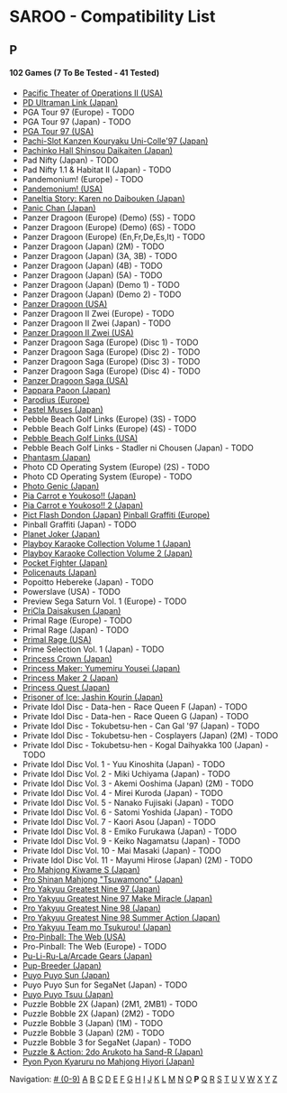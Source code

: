 # SAROO - Compatibility List

## P

#### 102 Games (7 To Be Tested - 41 Tested)

- [Pacific Theater of Operations II (USA)](../../Regions/USA/T-7604H/01/README.md)
- [PD Ultraman Link (Japan)](../../Regions/Japan/T-13304G/01/README.md)
- PGA Tour 97 (Europe) - TODO
- PGA Tour 97 (Japan) - TODO
- [PGA Tour 97 (USA)](../../Regions/USA/T-5011H/01/README.md)
- [Pachi-Slot Kanzen Kouryaku Uni-Colle'97 (Japan)](../../Regions/Japan/T-36501G/01/README.md)
- [Pachinko Hall Shinsou Daikaiten (Japan)](../../Regions/Japan/T-37501G/01/README.md)
- Pad Nifty (Japan) - TODO
- Pad Nifty 1.1 & Habitat II (Japan) - TODO
- Pandemonium! (Europe) - TODO
- [Pandemonium! (USA)](../../Regions/USA/T-15914H/01/README.md)
- [Paneltia Story: Karen no Daibouken (Japan)](../../Regions/Japan/T-21510G/01/README.md)
- [Panic Chan (Japan)](../../Regions/Japan/T-15010G/01/README.md)
- Panzer Dragoon (Europe) (Demo) (5S) - TODO
- Panzer Dragoon (Europe) (Demo) (6S) - TODO
- Panzer Dragoon (Europe) (En,Fr,De,Es,It) - TODO
- Panzer Dragoon (Japan) (2M) - TODO
- Panzer Dragoon (Japan) (3A, 3B) - TODO
- Panzer Dragoon (Japan) (4B) - TODO
- Panzer Dragoon (Japan) (5A) - TODO
- Panzer Dragoon (Japan) (Demo 1) - TODO
- Panzer Dragoon (Japan) (Demo 2) - TODO
- [Panzer Dragoon (USA)](../../Regions/USA/MK-81009/01/README.md)
- Panzer Dragoon II Zwei (Europe) - TODO
- Panzer Dragoon II Zwei (Japan) - TODO
- [Panzer Dragoon II Zwei (USA)](../../Regions/USA/MK-81022/01/README.md)
- Panzer Dragoon Saga (Europe) (Disc 1) - TODO
- Panzer Dragoon Saga (Europe) (Disc 2) - TODO
- Panzer Dragoon Saga (Europe) (Disc 3) - TODO
- Panzer Dragoon Saga (Europe) (Disc 4) - TODO
- [Panzer Dragoon Saga (USA)](../../Regions/USA/MK-81307/01/README.md)
- [Pappara Paoon (Japan)](../../Regions/Japan/23201G/01/README.md)
- [Parodius (Europe)](../../Regions/Europe/T-9501H-50/01/README.md)
- [Pastel Muses (Japan)](../../Regions/Japan/T-30602G/01/README.md)
- Pebble Beach Golf Links (Europe) (3S) - TODO
- Pebble Beach Golf Links (Europe) (4S) - TODO
- [Pebble Beach Golf Links (USA)](../../Regions/USA/MK-81101/01/README.md)
- Pebble Beach Golf Links - Stadler ni Chousen (Japan) - TODO
- [Phantasm (Japan)](../../Regions/Japan/T-36001G/01/README.md)
- Photo CD Operating System (Europe) (2S) - TODO
- Photo CD Operating System (Europe) - TODO
- [Photo Genic (Japan)](../../Regions/Japan/T-1524G/01/README.md)
- [Pia Carrot e Youkoso!! (Japan)](../../Regions/Japan/T-19708G/01/README.md)
- [Pia Carrot e Youkoso!! 2 (Japan)](../../Regions/Japan/T-20114G/01/README.md)
- [Pict Flash Dondon (Japan)](../../Regions/Japan/T-17811G/01/README.md)
  [Pinball Graffiti (Europe)](../../Regions/Europe/T-6011H-50/01/README.md)
- Pinball Graffiti (Japan) - TODO
- [Planet Joker (Japan)](../../Regions/Japan/T-18711G/01/README.md)
- [Playboy Karaoke Collection Volume 1 (Japan)](../../Regions/Japan/T-2305G/01/README.md)
- [Playboy Karaoke Collection Volume 2 (Japan)](../../Regions/Japan/T-2304G/01/README.md)
- [Pocket Fighter (Japan)](../../Regions/Japan/T-1230G/01/README.md)
- [Policenauts (Japan)](../../Regions/Japan/T-9510G/01/README.md)
- Popoitto Hebereke (Japan) - TODO
- Powerslave (USA) - TODO
- Preview Sega Saturn Vol. 1 (Europe) - TODO
- [PriCla Daisakusen (Japan)](../../Regions/Japan/T-14409G/01/README.md)
- Primal Rage (Europe) - TODO
- Primal Rage (Japan) - TODO
- [Primal Rage (USA)](../../Regions/USA/T-4802H/01/README.md)
- Prime Selection Vol. 1 (Japan) - TODO
- [Princess Crown (Japan)](../../Regions/Japan/T-14418G/01/README.md)
- [Princess Maker: Yumemiru Yousei (Japan)](../../Regions/Japan/T-35101G/01/README.md)
- [Princess Maker 2 (Japan)](../../Regions/Japan/T-5201G/01/README.md)
- [Princess Quest (Japan)](../../Regions/Japan/T-24604G/01/README.md)
- [Prisoner of Ice: Jashin Kourin (Japan)](../../Regions/Japan/T-26112G/01/README.md)
- Private Idol Disc - Data-hen - Race Queen F (Japan) - TODO
- Private Idol Disc - Data-hen - Race Queen G (Japan) - TODO
- Private Idol Disc - Tokubetsu-hen - Can Gal '97 (Japan) - TODO
- Private Idol Disc - Tokubetsu-hen - Cosplayers (Japan) (2M) - TODO
- Private Idol Disc - Tokubetsu-hen - Kogal Daihyakka 100 (Japan) - TODO
- Private Idol Disc Vol. 1 - Yuu Kinoshita (Japan) - TODO
- Private Idol Disc Vol. 2 - Miki Uchiyama (Japan) - TODO
- Private Idol Disc Vol. 3 - Akemi Ooshima (Japan) (2M) - TODO
- Private Idol Disc Vol. 4 - Mirei Kuroda (Japan) - TODO
- Private Idol Disc Vol. 5 - Nanako Fujisaki (Japan) - TODO
- Private Idol Disc Vol. 6 - Satomi Yoshida (Japan) - TODO
- Private Idol Disc Vol. 7 - Kaori Asou (Japan) - TODO
- Private Idol Disc Vol. 8 - Emiko Furukawa (Japan) - TODO
- Private Idol Disc Vol. 9 - Keiko Nagamatsu (Japan) - TODO
- Private Idol Disc Vol. 10 - Mai Masaki (Japan) - TODO
- Private Idol Disc Vol. 11 - Mayumi Hirose (Japan) (2M) - TODO
- [Pro Mahjong Kiwame S (Japan)](../../Regions/Japan/T-16801G/01/README.md)
- [Pro Shinan Mahjong "Tsuwamono" (Japan)](../../Regions/Japan/T-38501G/01/README.md)
- [Pro Yakyuu Greatest Nine 97 (Japan)](../../Regions/Japan/GS-9139/01/README.md)
- [Pro Yakyuu Greatest Nine 97 Make Miracle (Japan)](../../Regions/Japan/GS-9171/01/README.md)
- [Pro Yakyuu Greatest Nine 98 (Japan)](../../Regions/Japan/GS-9185/01/README.md)
- [Pro Yakyuu Greatest Nine 98 Summer Action (Japan)](../../Regions/Japan/GS-9202/01/README.md)
- [Pro Yakyuu Team mo Tsukurou! (Japan)](../../Regions/Japan/GS-9165/01/README.md)
- [Pro-Pinball: The Web (USA)](../../Regions/USA/T-12520H/01/README.md)
- Pro-Pinball: The Web (Europe) - TODO
- [Pu-Li-Ru-La/Arcade Gears (Japan)](../../Regions/Japan/T-26106G/01/README.md)
- [Pup-Breeder (Japan)](../../Regions/Japan/T-29301G/01/README.md)
- [Puyo Puyo Sun (Japan)](../../Regions/Japan/T-6603G/01/README.md)
- Puyo Puyo Sun for SegaNet (Japan) - TODO
- [Puyo Puyo Tsuu (Japan)](../../Regions/Japan/T-6601G/01/README.md)
- Puzzle Bobble 2X (Japan) (2M1, 2MB1) - TODO
- Puzzle Bobble 2X (Japan) (2M2) - TODO
- Puzzle Bobble 3 (Japan) (1M) - TODO
- Puzzle Bobble 3 (Japan) (2M) - TODO
- Puzzle Bobble 3 for SegaNet (Japan) - TODO
- [Puzzle & Action: 2do Arukoto ha Sand-R (Japan)](../../Regions/Japan/T-6802G/01/README.md)
- [Pyon Pyon Kyaruru no Mahjong Hiyori (Japan)](../../Regions/Japan/T-31101G/01/README.md)

Navigation:
[# (0-9)](./09.md) [A](./A.md) [B](./B.md) [C](./C.md) [D](./D.md) [E](./E.md) [F](./F.md) [G](./G.md) [H](./H.md) [I](./I.md) [J](./J.md) [K](./K.md) [L](./L.md) [M](./M.md) [N](./N.md) [O](./O.md) **P** [Q](./Q.md) [R](./R.md) [S](./S.md) [T](./T.md) [U](./U.md) [V](./V.md) [W](./W.md) [X](./X.md) [Y](./Y.md) [Z](./Z.md)
